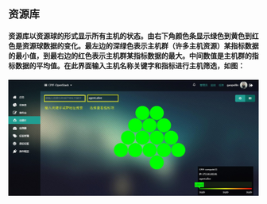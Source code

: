 ## 资源库

#### 资源库以**资源球**的形式显示所有主机的状态。由右下角颜色条显示绿色到黄色到红色是资源球数据的变化。最左边的深绿色表示**主机群**（许多主机资源）某指标数据的最小值，到最右边的红色表示主机群某指标数据的最大。中间数值是主机群的指标数据的平均值。在此界面输入主机名称关键字和指标进行主机筛选，如图：

![](/assets/资源库.jpg)

